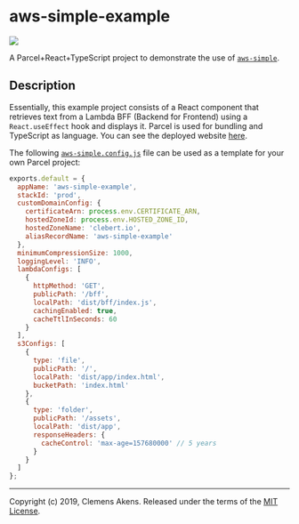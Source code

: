 # aws-simple-example

![][ci-badge]

A Parcel+React+TypeScript project to demonstrate the use of
[`aws-simple`][aws-simple].

## Description

Essentially, this example project consists of a React component that retrieves
text from a Lambda BFF (Backend for Frontend) using a `React.useEffect` hook and
displays it. Parcel is used for bundling and TypeScript as language. You can see
the deployed website [here][website].

The following [`aws-simple.config.js`][aws-simple-config] file can be used as a
template for your own Parcel project:

```js
exports.default = {
  appName: 'aws-simple-example',
  stackId: 'prod',
  customDomainConfig: {
    certificateArn: process.env.CERTIFICATE_ARN,
    hostedZoneId: process.env.HOSTED_ZONE_ID,
    hostedZoneName: 'clebert.io',
    aliasRecordName: 'aws-simple-example'
  },
  minimumCompressionSize: 1000,
  loggingLevel: 'INFO',
  lambdaConfigs: [
    {
      httpMethod: 'GET',
      publicPath: '/bff',
      localPath: 'dist/bff/index.js',
      cachingEnabled: true,
      cacheTtlInSeconds: 60
    }
  ],
  s3Configs: [
    {
      type: 'file',
      publicPath: '/',
      localPath: 'dist/app/index.html',
      bucketPath: 'index.html'
    },
    {
      type: 'folder',
      publicPath: '/assets',
      localPath: 'dist/app',
      responseHeaders: {
        cacheControl: 'max-age=157680000' // 5 years
      }
    }
  ]
};
```

---

Copyright (c) 2019, Clemens Akens. Released under the terms of the [MIT
License][license].

[aws-simple]: https://github.com/clebert/aws-simple
[aws-simple-config]:
  https://github.com/clebert/aws-simple-example/blob/master/aws-simple.config.js
[ci-badge]: https://github.com/clebert/aws-simple-example/workflows/CI/badge.svg
[license]: https://github.com/clebert/aws-simple-example/blob/master/LICENSE
[website]: https://aws-simple-example.clebert.io/
